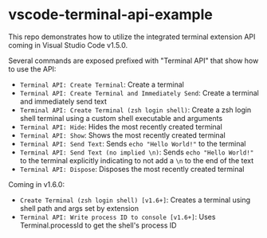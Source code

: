 # vscode-terminal-api-example

This repo demonstrates how to utilize the integrated terminal extension API coming in Visual Studio Code v1.5.0.

Several commands are exposed prefixed with "Terminal API" that show how to use the API:

- `Terminal API: Create Terminal`: Create a terminal
- `Terminal API: Create Terminal and Immediately Send`: Create a terminal and immediately send text
- `Terminal API: Create Terminal (zsh login shell)`: Create a zsh login shell terminal using a custom shell executable and arguments 
- `Terminal API: Hide`: Hides the most recently created terminal
- `Terminal API: Show`: Shows the most recently created terminal 
- `Terminal API: Send Text`: Sends `echo "Hello World!"` to the terminal
- `Terminal API: Send Text (no implied \n)`: Sends `echo "Hello World!"` to the terminal explicitly indicating to not add a `\n` to the end of the text
- `Terminal API: Dispose`: Disposes the most recently created terminal

Coming in v1.6.0:

- `Create Terminal (zsh login shell) [v1.6+]`: Creates a terminal using shell path and args set by extension
- `Terminal API: Write process ID to console [v1.6+]`: Uses Terminal.processId to get the shell's process ID